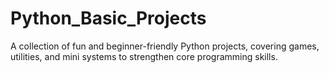 # Python_Basic_Projects
A collection of fun and beginner-friendly Python projects, covering games, utilities, and mini systems to strengthen core programming skills.

